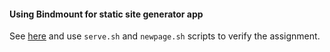 #### Using Bindmount for static site generator app

See [here](https://github.com/rahogata/udemy-docker-mastery/tree/master/bindmount-sample-1) and use ```serve.sh``` and ```newpage.sh``` scripts to verify the assignment.
